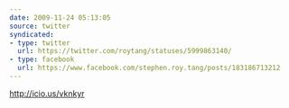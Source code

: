 ```yaml
---
date: 2009-11-24 05:13:05
source: twitter
syndicated:
- type: twitter
  url: https://twitter.com/roytang/statuses/5999863140/
- type: facebook
  url: https://www.facebook.com/stephen.roy.tang/posts/183186713212
---
```


http://icio.us/vknkyr